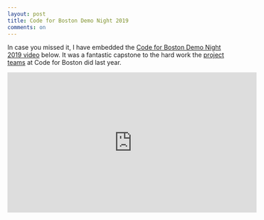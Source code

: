 ```yaml
---
layout: post
title: Code for Boston Demo Night 2019
comments: on
---
```

In case you missed it, I have embedded the [Code for Boston Demo Night 2019 video](https://www.youtube.com/watch?v=sVrdJMB8PbI) below. It was a fantastic capstone to the hard work the [project teams](https://www.codeforboston.org/projects/) at Code for Boston did last year.

<iframe width="560" height="315" src="https://www.youtube.com/embed/sVrdJMB8PbI" frameborder="0" allow="accelerometer; autoplay; encrypted-media; gyroscope; picture-in-picture" allowfullscreen></iframe>